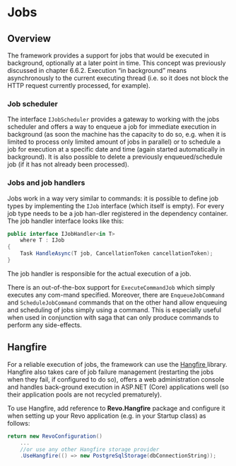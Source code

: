 # Jobs

## Overview

The framework provides a support for jobs that would be executed in background, optionally at a later point in time. This concept was previously discussed in chapter 6.6.2. Execution “in background” means asynchronously to the current executing thread \(i.e. so it does not block the HTTP request currently processed, for example\).

### Job scheduler

The interface `IJobScheduler` provides a gateway to working with the jobs scheduler and offers a way to enqueue a job for immediate execution in background \(as soon the machine has the capacity to do so, e.g. when it is limited to process only limited amount of jobs in parallel\) or to schedule a job for execution at a specific date and time \(again started automatically in background\). It is also possible to delete a previously enqueued/schedule job \(if it has not already been processed\). 

### Jobs and job handlers

Jobs work in a way very similar to commands: it is possible to define job types by implementing the `IJob` interface \(which itself is empty\). For every job type needs to be a job han-dler registered in the dependency container. The job handler interface looks like this:

```csharp
public interface IJobHandler<in T>
	where T : IJob
{
	Task HandleAsync(T job, CancellationToken cancellationToken);
}
```

The job handler is responsible for the actual execution of a job.

There is an out-of-the-box support for `ExecuteCommandJob` which simply executes any com-mand specified. Moreover, there are `EnqueueJobCommand` and `ScheduleJobCommand` commands that on the other hand allow enqueuing and scheduling of jobs simply using a command. This is especially useful when used in conjunction with saga that can only produce commands to perform any side-effects.

## Hangfire

For a reliable execution of jobs, the framework can use the [Hangfire ](https://www.hangfire.io/)library. Hangfire also takes care of job failure management \(restarting the jobs when they fail, if configured to do so\), offers a web administration console and handles back-ground execution in ASP.NET \(Core\) applications well \(so their application pools are not recycled prematurely\).

To use Hangfire, add reference to **Revo.Hangfire** package and configure it when setting up your Revo application \(e.g. in your Startup class\) as follows:

```csharp
return new RevoConfiguration()
    ...
    //or use any other Hangfire storage provider
    .UseHangfire(() => new PostgreSqlStorage(dbConnectionString));
```



